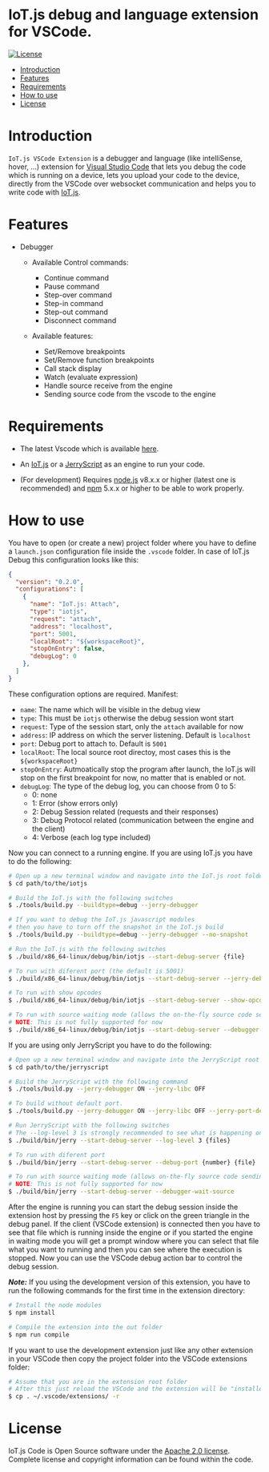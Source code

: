 # IoT.js debug and language extension for VSCode.

[![License](https://img.shields.io/badge/licence-Apache%202.0-brightgreen.svg?style=flat)](LICENSE)

- [Introduction](#introduction)
- [Features](#features)
- [Requirements](#requirements)
- [How to use](#how-to-use)
- [License](#license)

# Introduction
`IoT.js VSCode Extension` is a debugger and language (like intelliSense, hover, ...) extension for [Visual Studio Code](https://code.visualstudio.com/) that lets you debug the code which is running on a device, lets you upload your code to the device, directly from the VSCode over websocket communication and helps you to write code with [IoT.js](https://github.com/Samsung/iotjs).

# Features
- Debugger
  - Available Control commands:
    - Continue command
    - Pause command
    - Step-over command
    - Step-in command
    - Step-out command
    - Disconnect command

  - Available features:
    - Set/Remove breakpoints
    - Set/Remove function breakpoints
    - Call stack display
    - Watch (evaluate expression)
    - Handle source receive from the engine
    - Sending source code from the vscode to the engine

# Requirements
- The latest Vscode which is available [here](https://code.visualstudio.com/Download).
- An [IoT.js](https://github.com/Samsung/iotjs) or a [JerryScript](https://github.com/jerryscript-project/jerryscript) as an engine to run your code.

- (For development) Requires [node.js](https://nodejs.org/en/) v8.x.x or higher (latest one is recommended) and [npm](https://www.npmjs.com) 5.x.x or higher to be able to work properly.

# How to use
You have to open (or create a new) project folder where you have to define a `launch.json` configuration file inside the `.vscode` folder. In case of IoT.js Debug this configuration looks like this:

```json
{
  "version": "0.2.0",
  "configurations": [
    {
      "name": "IoT.js: Attach",
      "type": "iotjs",
      "request": "attach",
      "address": "localhost",
      "port": 5001,
      "localRoot": "${workspaceRoot}",
      "stopOnEntry": false,
      "debugLog": 0
    },
  ]
}
```

These configuration options are required. Manifest:
- `name`: The name which will be visible in the debug view
- `type`: This must be `iotjs` otherwise the debug session wont start
- `request`: Type of the session start, only the `attach` available for now
- `address`: IP address on which the server listening. Default is `localhost`
- `port`: Debug port to attach to. Default is `5001`
- `localRoot`: The local source root directoy, most cases this is the `${workspaceRoot}`
- `stopOnEntry`: Autmoatically stop the program after launch, the IoT.js will stop on the first breakpoint for now, no matter that is enabled or not.
- `debugLog`: The type of the debug log, you can choose from 0 to 5:
    - 0: none
    - 1: Error (show errors only)
    - 2: Debug Session related (requests and their responses)
    - 3: Debug Protocol related (communication between the engine and the client)
    - 4: Verbose (each log type included)

Now you can connect to a running engine.
If you are using IoT.js you have to do the following:

```sh
# Open up a new terminal window and navigate into the IoT.js root folder
$ cd path/to/the/iotjs

# Build the IoT.js with the following switches
$ ./tools/build.py --buildtype=debug --jerry-debugger

# If you want to debug the IoT.js javascript modules
# then you have to turn off the snapshot in the IoT.js build
$ ./tools/build.py --buildtype=debug --jerry-debugger --no-snapshot

# Run the IoT.js with the following switches
$ ./build/x86_64-linux/debug/bin/iotjs --start-debug-server {file}

# To run with diferent port (the default is 5001)
$ ./build/x86_64-linux/debug/bin/iotjs --start-debug-server --jerry-debugger-port={number} {file}

# To run with show opcodes
$ ./build/x86_64-linux/debug/bin/iotjs --start-debug-server --show-opcodes {file}

# To run with source waiting mode (allows the on-the-fly source code sending)
# NOTE: This is not fully supported for now
$ ./build/x86_64-linux/debug/bin/iotjs --start-debug-server --debugger-wait-source
```

If you are using only JerryScript you have to do the following:

```sh
# Open up a new terminal window and navigate into the JerryScript root folder
$ cd path/to/the/jerryscript

# Build the JerryScript with the following command
$ ./tools/build.py --jerry-debugger ON --jerry-libc OFF

# To build without default port.
$ ./tools/build.py --jerry-debugger ON --jerry-libc OFF --jerry-port-default OFF

# Run JerryScript with the following switches
# The --log-level 3 is strongly recommended to see what is happening on server side
$ ./build/bin/jerry --start-debug-server --log-level 3 {files}

# To run with diferent port
$ ./build/bin/jerry --start-debug-server --debug-port {number} {file}

# To run with source waiting mode (allows on-the-fly source code sending)
# NOTE: This is not fully supported for now
$ ./build/bin/jerry --start-debug-server --debugger-wait-source
```

After the engine is running you can start the debug session inside the extension host by pressing the `F5` key or click on the green triangle in the debug panel.
If the client (VSCode extension) is connected then you have to see that file which is running inside the engine or if you started the engine in waiting mode you will get a prompt window where you can select that file what you want to running and then you can see where the execution is stopped. Now you can use the VSCode debug action bar to control the debug session.

***Note:*** If you using the development version of this extension, you have to run the following commands for the first time in the extension directory:
```bash
# Install the node modules
$ npm install

# Compile the extension into the out folder
$ npm run compile
```
If you want to use the development extension just like any other extension in your VSCode then copy the project folder into the VSCode extensions folder:
```bash
# Assume that you are in the extension root folder
# After this just reload the VSCode and the extension will be "installed"
$ cp . ~/.vscode/extensions/ -r
```

# License
IoT.js Code is Open Source software under the [Apache 2.0 license](LICENSE). Complete license and copyright information can be found within the code.
